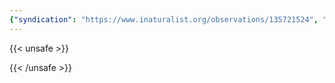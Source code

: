 ```yaml
---
{"syndication": "https://www.inaturalist.org/observations/135721524", "date": "2022-09-17T18:19:45-04:00", "taxon": {"name": "Phellodendron amurense", "common_name": "Amur Corktree"}, "quality_grade": "needs_id", "identifications_most_agree": false, "species_guess": "Amur Corktree", "identifications_most_disagree": false, "captive": false, "project_ids": [4034], "community_taxon_id": null, "geojson": {"type": "Point", "coordinates": [-73.8395169444, 43.0263688889]}, "owners_identification_from_vision": true, "identifications_count": 0, "obscured": false, "num_identification_agreements": 0, "num_identification_disagreements": 0, "place_guess": "Milton, NY 12020, USA", "photos": [{"id": 231526336, "license_code": "cc-by-nc", "original_dimensions": {"width": 1536, "height": 2048}, "url": "https://inaturalist-open-data.s3.amazonaws.com/photos/231526336/square.jpeg", "attribution": "(c) Brandon Rozek, some rights reserved (CC BY-NC)", "flags": [], "moderator_actions": [], "hidden": false}]}
---
```

{{< unsafe >}}

{{< /unsafe >}}
